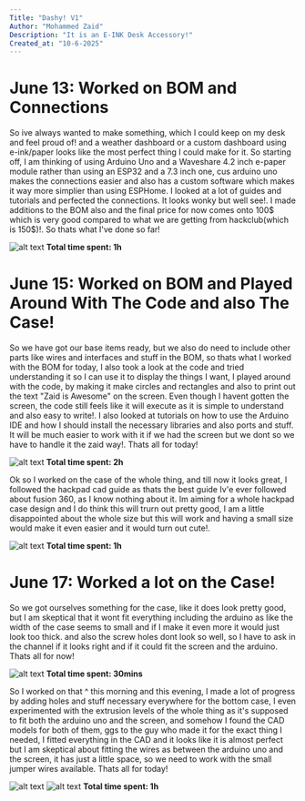 ```yaml
---
Title: "Dashy! V1"
Author: "Mohammed Zaid"
Description: "It is an E-INK Desk Accessory!"
Created_at: "10-6-2025"
---
```


# June 13: Worked on BOM and Connections
So ive always wanted to make something, which I could keep on my desk and feel proud of! and a weather dashboard or a custom dashboard using e-ink/paper looks like the most perfect thing I could make for it. So starting off, I am thinking of using Arduino Uno and a Waveshare 4.2 inch e-paper module rather than using an ESP32 and a 7.3 inch one, cus arduino uno makes the connections easier and also has a custom software which makes it way more simplier than using ESPHome. I looked at a lot of guides and tutorials and perfected the connections. It looks wonky but well see!. I made additions to the BOM also and the final price for now comes onto 100$ which is very good compared to what we are getting from hackclub(which is 150$)!. So thats what I've done so far!

![alt text](https://hc-cdn.hel1.your-objectstorage.com/s/v3/25e739a3c6496e6cd8b7d557e07a707dcb64470c_image.png)
**Total time spent: 1h**

# June 15: Worked on BOM and Played Around With The Code and also The Case!
So we have got our base items ready, but we also do need to include other parts like wires and interfaces and stuff in the BOM, so thats what I worked with the BOM for today, I also took a look at the code and tried understanding it so I can use it to display the things I want, I played around with the code, by making it make circles and rectangles and also to print out the text "Zaid is Awesome" on the screen. Even though I havent gotten the screen, the code still feels like it will execute as it is simple to understand and also easy to write!. I also looked at tutorials on how to use the Arduino IDE and how I should install the necessary libraries and also ports and stuff. It will be much easier to work with it if we had the screen but we dont so we have to handle it the zaid way!. Thats all for today!

![alt text](https://hc-cdn.hel1.your-objectstorage.com/s/v3/ad6badf6244c7f9268fbf4542cbf2287bb64da23_image.png)
**Total time spent: 2h**

Ok so I worked on the case of the whole thing, and till now it looks great, I followed the hackpad cad guide as thats the best guide Iv'e ever followed about fusion 360, as I know nothing about it. Im aiming for a whole hackpad case design and I do think this will trurn out pretty good, I am a little disappointed about the whole size but this will work and having a small size would make it even easier and it would turn out cute!.

![alt text](https://hc-cdn.hel1.your-objectstorage.com/s/v3/7263c40f718b2ca27f27bc29f0e206de62a4442f_image.png)
**Total time spent: 1h**

# June 17: Worked a lot on the Case!
So we got ourselves something for the case, like it does look pretty good, but I am skeptical that it wont fit everything including the arduino as like the width of the case seems to small and if I make it even more it would just look too thick. and also the screw holes dont look so well, so I have to ask in the channel if it looks right and if it could fit the screen and the arduino. Thats all for now!

![alt text](https://hc-cdn.hel1.your-objectstorage.com/s/v3/b10c88aa06d7bc82a5965b7c5cc8c3c399d53afd_image.png)
**Total time spent: 30mins**

So I worked on that ^ this morning and this evening, I made a lot of progress by adding holes and stuff necessary everywhere for the bottom case, I even experimented with the extrusion levels of the whole thing as it's supposed to fit both the arduino uno and the screen, and somehow I found the CAD models for both of them, ggs to the guy who made it for the exact thing I needed, I fitted everything in the CAD and it looks like it is almost perfect but I am skeptical about fitting the wires as between the arduino uno and the screen, it has just a little space, so we need to work with the small jumper wires available. Thats all for today!

![alt text](https://hc-cdn.hel1.your-objectstorage.com/s/v3/b69979d5a0efc7ac96c8b616eb2607eadd5ec235_image.png)
![alt text](https://hc-cdn.hel1.your-objectstorage.com/s/v3/e3eb82e84d3fd86aca118766d88489be68183eac_image.png)
**Total time spent: 1h**
